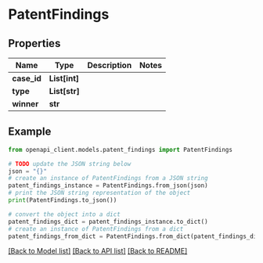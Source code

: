 # PatentFindings


## Properties

Name | Type | Description | Notes
------------ | ------------- | ------------- | -------------
**case_id** | **List[int]** |  | 
**type** | **List[str]** |  | 
**winner** | **str** |  | 

## Example

```python
from openapi_client.models.patent_findings import PatentFindings

# TODO update the JSON string below
json = "{}"
# create an instance of PatentFindings from a JSON string
patent_findings_instance = PatentFindings.from_json(json)
# print the JSON string representation of the object
print(PatentFindings.to_json())

# convert the object into a dict
patent_findings_dict = patent_findings_instance.to_dict()
# create an instance of PatentFindings from a dict
patent_findings_from_dict = PatentFindings.from_dict(patent_findings_dict)
```
[[Back to Model list]](../README.md#documentation-for-models) [[Back to API list]](../README.md#documentation-for-api-endpoints) [[Back to README]](../README.md)


